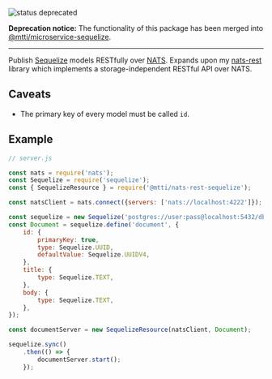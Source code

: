 ![status deprecated](https://img.shields.io/badge/development_status-deprecated-lightgrey.svg)

**Deprecation notice:** The functionality of this package has been merged into [@mtti/microservice-sequelize](https://github.com/mtti/node-microservice-sequelize).

---

Publish [Sequelize](http://docs.sequelizejs.com/) models RESTfully over [NATS](https://nats.io). Expands upon my [nats-rest](https://www.npmjs.com/package/@mtti/nats-rest) library which implements a storage-independent RESTful API over NATS.

## Caveats

* The primary key of every model must be called `id`.

## Example

```javascript
// server.js

const nats = require('nats');
const Sequelize = require('sequelize');
const { SequelizeResource } = require('@mtti/nats-rest-sequelize');

const natsClient = nats.connect({servers: ['nats://localhost:4222']});

const sequelize = new Sequelize('postgres://user:pass@localhost:5432/dbname');
const Document = sequelize.define('document', {
    id: {
        primaryKey: true,
        type: Sequelize.UUID,
        defaultValue: Sequelize.UUIDV4,
    },
    title: {
        type: Sequelize.TEXT,
    },
    body: {
        type: Sequelize.TEXT,
    },
});

const documentServer = new SequelizeResource(natsClient, Document);

sequelize.sync()
    .then(() => {
        documentServer.start();
    });
```

